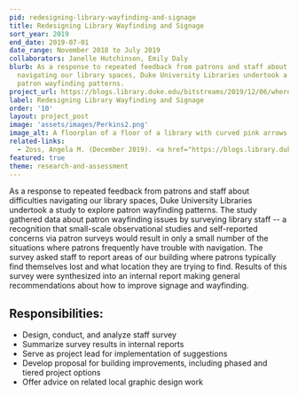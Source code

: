 ```yaml
---
pid: redesigning-library-wayfinding-and-signage
title: Redesigning Library Wayfinding and Signage
sort_year: 2019
end_date: 2019-07-01
date_range: November 2018 to July 2019
collaborators: Janelle Hutchinson, Emily Daly
blurb: As a response to repeated feedback from patrons and staff about difficulties
  navigating our library spaces, Duke University Libraries undertook a study to explore
  patron wayfinding patterns. 
project_url: https://blogs.library.duke.edu/bitstreams/2019/12/06/where-do-patrons-get-lost-a-study-of-library-navigation/
label: Redesigning Library Wayfinding and Signage
order: '10'
layout: project_post
image: 'assets/images/Perkins2.png'
image_alt: A floorplan of a floor of a library with curved pink arrows painted on top.
related-links:
  - Zoss, Angela M. (December 2019). <a href="https://blogs.library.duke.edu/bitstreams/2019/12/06/where-do-patrons-get-lost-a-study-of-library-navigation/">Where do patrons get lost? A study of library navigation</a>. Blog post.
featured: true
theme: research-and-assessment
---
```

As a response to repeated feedback from patrons and staff about difficulties
navigating our library spaces, Duke University Libraries undertook a study to explore
patron wayfinding patterns. The study gathered data about patron wayfinding issues
by surveying library staff -- a recognition that small-scale observational studies
and self-reported concerns via patron surveys would result in only a small number
of the situations where patrons frequently have trouble with navigation. The survey
asked staff to report areas of our building where patrons typically find themselves
lost and what location they are trying to find. Results of this survey were synthesized
into an internal report making general recommendations about how to improve signage and wayfinding.

## Responsibilities:

* Design, conduct, and analyze staff survey
* Summarize survey results in internal reports
* Serve as project lead for implementation of suggestions
* Develop proposal for building improvements, including phased and tiered project options
* Offer advice on related local graphic design work
